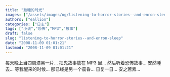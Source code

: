 ```yaml
---
title: "熟睡的时光"
images: ["/assets/images/og/listening-to-horror-stories--and-enron-sleep.png"]
authors: ["eallion"]
categories: ["日志"]
tags: ["小说","恐怖","MP3","故事"]
draft: false
slug: "listening-to-horror-stories--and-enron-sleep"
date: "2008-11-09 01:01:21"
lastmod: "2008-11-09 01:01:21"
---
```


每天晚上当四周漆黑一片...
把鬼故事放在 MP3 里...
然后听着恐怖故事...
安然睡去...
等我醒来的时候...
那已经是另一个晨昏...
日复一日...
安之若素...
